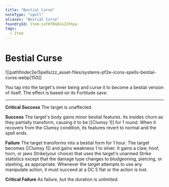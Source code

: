 ```yaml
---
title: "Bestial Curse"
noteType: "spell"
aliases: "Bestial Curse"
foundryId: Item.szF0TBGB1o22hhpa
tags:
  - Item
---
```


# Bestial Curse
![[pathfinder2e/Spells/zz_asset-files/systems-pf2e-icons-spells-bestial-curse.webp|150]]

You tap into the target's inner being and curse it to become a bestial version of itself. The effect is based on its Fortitude save.

* * *

**Critical Success** The target is unaffected.

**Success** The target's body gains minor bestial features. Its insides churn as they partially transform, causing it to be [[Clumsy 1]] for 1 round. When it recovers from the Clumsy condition, its features revert to normal and the spell ends.

**Failure** The target transforms into a bestial form for 1 hour. The target becomes [[Clumsy 1]] and gains weakness 1 to silver. It gains a claw, hoof, horn, or jaws Strike(your choice) that uses the target's unarmed Strike statistics except that the damage type changes to bludgeoning, piercing, or slashing, as appropriate. Whenever the target attempts to use any manipulate action, it must succeed at a DC 5 flat or the action is lost. 

**Critical Failure** As failure, but the duration is unlimited. 
